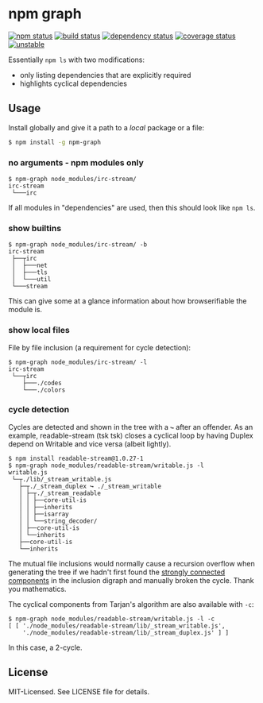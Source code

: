 # npm graph
[![npm status](http://img.shields.io/npm/v/npm-graph.svg)](https://www.npmjs.org/package/npm-graph)
[![build status](https://secure.travis-ci.org/clux/npm-graph.svg)](http://travis-ci.org/clux/npm-graph)
[![dependency status](https://david-dm.org/clux/npm-graph.svg)](https://david-dm.org/clux/npm-graph)
[![coverage status](http://img.shields.io/coveralls/clux/npm-graph.svg)](https://coveralls.io/r/clux/npm-graph)
[![unstable](http://img.shields.io/badge/stability-unstable-E5AE13.svg)](http://nodejs.org/api/documentation.html#documentation_stability_index)

Essentially `npm ls` with two modifications:

- only listing dependencies that are explicitly required
- highlights cyclical dependencies

## Usage
Install globally and give it a path to a _local_ package or a file:

```bash
$ npm install -g npm-graph
```

### no arguments - npm modules only

```
$ npm-graph node_modules/irc-stream/
irc-stream
 └───irc
```

If all modules in "dependencies" are used, then this should look like `npm ls`.

### show builtins

```
$ npm-graph node_modules/irc-stream/ -b
irc-stream
 ├──┬irc
 │  ├───net
 │  ├───tls
 │  └───util
 └───stream
```

This can give some at a glance information about how browserifiable the module is.

### show local files
File by file inclusion (a requirement for cycle detection):

```
$ npm-graph node_modules/irc-stream/ -l
irc-stream
 └──┬irc
    ├───./codes
    └───./colors
```

### cycle detection
Cycles are detected and shown in the tree with a `↪` after an offender. As an example, readable-stream (tsk tsk) closes a cyclical loop by having Duplex depend on Writable and vice versa (albeit lightly).

```
$ npm install readable-stream@1.0.27-1
$ npm-graph node_modules/readable-stream/writable.js -l
writable.js
 └─┬./lib/_stream_writable.js
   ├─┬./_stream_duplex ↪ ./_stream_writable
   │ ├─┬./_stream_readable
   │ │ ├──core-util-is
   │ │ ├──inherits
   │ │ ├──isarray
   │ │ └──string_decoder/
   │ ├──core-util-is
   │ └──inherits
   ├──core-util-is
   └──inherits
```

The mutual file inclusions would normally cause a recursion overflow when generating the tree if we hadn't first found the [strongly connected components](https://npmjs.org/package/strongly-connected-components) in the inclusion digraph and manually broken the cycle. Thank you mathematics.

The cyclical components from Tarjan's algorithm are also available with `-c`:

```
$ npm-graph node_modules/readable-stream/writable.js -l -c
[ [ './node_modules/readable-stream/lib/_stream_writable.js',
    './node_modules/readable-stream/lib/_stream_duplex.js' ] ]
```

In this case, a 2-cycle.

## License
MIT-Licensed. See LICENSE file for details.
